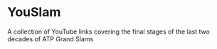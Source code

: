 # YouSlam
A collection of YouTube links covering the final stages of the last two decades of ATP Grand Slams
